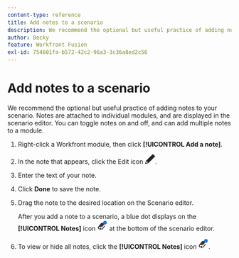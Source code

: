 ```yaml
---
content-type: reference
title: Add notes to a scenario
description: We recommend the optional but useful practice of adding notes about each module.
author: Becky
feature: Workfront Fusion
exl-id: 754601fa-b572-42c2-96a3-3c36a8ed2c56
---
```

# Add notes to a scenario

We recommend the optional but useful practice of adding notes to your scenario. Notes are attached to individual modules, and are displayed in the scenario editor. You can toggle notes on and off, and can add multiple notes to a module.

1. Right-click a Workfront module, then click **[!UICONTROL Add a note]**.
1. In the note that appears, click the Edit icon ![Edit icon](assets/edit-note.png).
1. Enter the text of your note.
1. Click **Done** to save the note.
1. Drag the note to the desired location on the Scenario editor.

     After you add a note to a scenario, a blue dot displays on the **[!UICONTROL Notes]** icon ![Notes icon with dot](assets/notes-icon-w-dot.png) at the bottom of the scenario editor.

1. To view or hide all notes, click the **[!UICONTROL Notes]** icon ![Notes icon with dot](assets/notes-icon-w-dot.png). 
